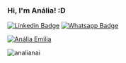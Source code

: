### Hi, I'm Anália! :D 
[![Linkedin Badge](https://img.shields.io/badge/-LinkedIn-blue?style=flat-square&logo=Linkedin&logoColor=white&link=https://www.linkedin.com/in/fagnerpsantos/)](https://www.linkedin.com/in/analiaemiliadev/)
[![Whatsapp Badge](https://img.shields.io/badge/-Whatsapp-a4c639?style=flat-square&labelColor=a4c639&logo=whatsapp&logoColor=white&link=https://web.whatsapp.com/)](https://api.whatsapp.com/send?phone=5575988136641&text=Estou%20entrando%20em%20contato,%20pois%20gostei%20muito%20do%20seu%20perfil.%20Podemos%20conversa?)

<p align="left"> <a href="https://github.com/ryo-ma/github-profile-trophy"><img src="https://github-profile-trophy.vercel.app/?username=analianai" alt="Anália Emilia" /></a> </p>

<p><img align="center" src="https://github-readme-streak-stats.herokuapp.com/?user=analianai&" alt="analianai" /></p>
<!--
**analianai/analianai** is a ✨ _special_ ✨ repository because its `README.md` (this file) appears on your GitHub profile.

Here are some ideas to get you started:

- 🔭 I’m currently working on ...
- 🌱 I’m currently learning ...
- 👯 I’m looking to collaborate on ...
- 🤔 I’m looking for help with ...
- 💬 Ask me about ...
- 📫 How to reach me: ...
- 😄 Pronouns: ...
- ⚡ Fun fact: ...
-->
